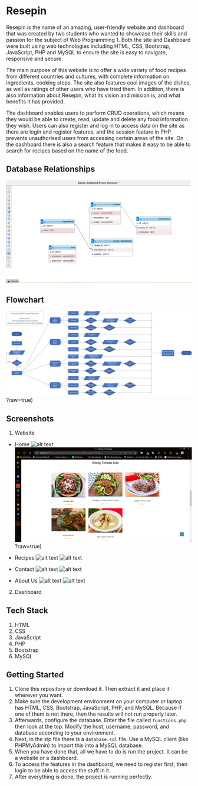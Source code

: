 
# Resepin

Resepin is the name of an amazing, user-friendly website and dashboard that was created by two students who wanted to showcase their skills and passion for the subject of Web Programming 1. Both the site and Dashboard were built using web technologies including HTML, CSS, Bootstrap, JavaScript, PHP and MySQL to ensure the site is easy to navigate, responsive and secure. 

The main purpose of this website is to offer a wide variety of food recipes from different countries and cultures, with complete information on ingredients, cooking steps. The site also features cool images of the dishes, as well as ratings of other users who have tried them. In addition, there is also information about Resepin, what its vision and mission is, and what benefits it has provided.

The dashboard enables users to perform CRUD operations, which means they would be able to create, read, update and delete any food information they wish. Users can also register and log in to access data on the site as there are login and register features, and the session feature in PHP prevents unauthorised users from accessing certain areas of the site. On the dashboard there is also a search feature that makes it easy to be able to search for recipes based on the name of the food.

## Database Relationships
![alt text](https://github.com/OrNixz/resepin/blob/main/Images/Database%20Design.png?raw=true)

## Flowchart
![alt text](https://github.com/OrNixz/resepin/blob/main/Images/Flowchart.png)?raw=true)

## Screenshots

1. Website
   
- Home
  ![alt text]([https://github.com/OrNixz/resepin/blob/main/Images/Home%201%20Website.png?raw=true)
  ![alt text](https://github.com/OrNixz/resepin/blob/main/Images/Home%202%20Website.png)?raw=true)
  
- Recipes
  ![alt text]([https://github.com/OrNixz/resepin/blob/main/Images/Database%20Design.png](https://github.com/OrNixz/resepin/blob/main/Images/Flowchart.png)?raw=true)
  ![alt text]([https://github.com/OrNixz/resepin/blob/main/Images/Database%20Design.png](https://github.com/OrNixz/resepin/blob/main/Images/Flowchart.png)?raw=true)
  
- Contact
  ![alt text]([https://github.com/OrNixz/resepin/blob/main/Images/Database%20Design.png](https://github.com/OrNixz/resepin/blob/main/Images/Flowchart.png)?raw=true)
  ![alt text]([https://github.com/OrNixz/resepin/blob/main/Images/Database%20Design.png](https://github.com/OrNixz/resepin/blob/main/Images/Flowchart.png)?raw=true)
  
- About Us
  ![alt text]([https://github.com/OrNixz/resepin/blob/main/Images/Database%20Design.png](https://github.com/OrNixz/resepin/blob/main/Images/Flowchart.png)?raw=true)
  ![alt text]([https://github.com/OrNixz/resepin/blob/main/Images/Database%20Design.png](https://github.com/OrNixz/resepin/blob/main/Images/Flowchart.png)?raw=true)
  
2. Dashboard


## Tech Stack

1. HTML
2. CSS
3. JavaScript
4. PHP
5. Bootstrap
6. MySQL
   
## Getting Started

1. Clone this repository or download it. Then extract it and place it wherever you want.
2. Make sure the development environment on your computer or laptop has HTML, CSS, Bootstrap, JavaScript, PHP, and MySQL. Because if one of them is not there, then the results will not run properly later.
3. Afterwards, configure the database. Enter the file called `functions.php` then look at the top. Modify the host, username, password, and database according to your environment.
4. Next, in the zip file there is a `database.sql` file. Use a MySQL client (like PHPMyAdmin) to import this into a MySQL database.
5. When you have done that, all we have to do is run the project. It can be a website or a dashboard.
6. To access the features in the dashboard, we need to register first, then login to be able to access the stuff in it.
7. After everything is done, the project is running perfectly.
